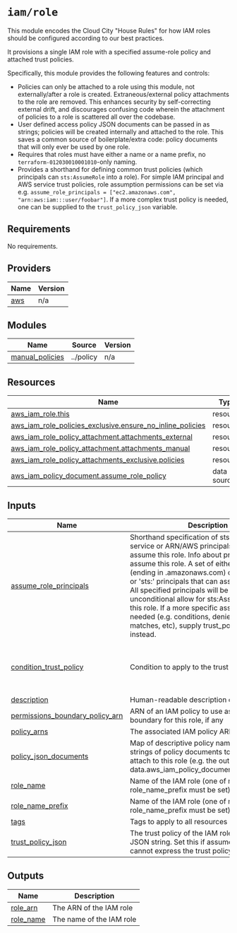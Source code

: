 # `iam/role`

This module encodes the Cloud City "House Rules" for how IAM roles should be configured according to our best practices.

It provisions a single IAM role with a specified assume-role policy and attached trust policies.

Specifically, this module provides the following features and controls:
- Policies can only be attached to a role using this module, not externally/after a role is created. Extraneous/external policy attachments to the role are removed. This enhances security by self-correcting external drift, and discourages confusing code wherein the attachment of policies to a role is scattered all over the codebase.
- User defined access policy JSON documents can be passed in as strings; policies will be created internally and attached to the role. This saves a common source of boilerplate/extra code: policy documents that will only ever be used by one role.
- Requires that roles must have either a name or a name prefix, no `terraform-012030010001010`-only naming.
- Provides a shorthand for defining common trust policies (which principals can `sts:AssumeRole` into a role). For simple IAM principal and AWS service trust policies, role assumption permissions can be set via e.g. `assume_role_principals = ["ec2.amazonaws.com", "arn:aws:iam:::user/foobar"]`. If a more complex trust policy is needed, one can be supplied to the `trust_policy_json` variable.

<!-- BEGIN_TF_DOCS -->
## Requirements

No requirements.

## Providers

| Name | Version |
|------|---------|
| <a name="provider_aws"></a> [aws](#provider\_aws) | n/a |

## Modules

| Name | Source | Version |
|------|--------|---------|
| <a name="module_manual_policies"></a> [manual\_policies](#module\_manual\_policies) | ../policy | n/a |

## Resources

| Name | Type |
|------|------|
| [aws_iam_role.this](https://registry.terraform.io/providers/hashicorp/aws/latest/docs/resources/iam_role) | resource |
| [aws_iam_role_policies_exclusive.ensure_no_inline_policies](https://registry.terraform.io/providers/hashicorp/aws/latest/docs/resources/iam_role_policies_exclusive) | resource |
| [aws_iam_role_policy_attachment.attachments_external](https://registry.terraform.io/providers/hashicorp/aws/latest/docs/resources/iam_role_policy_attachment) | resource |
| [aws_iam_role_policy_attachment.attachments_manual](https://registry.terraform.io/providers/hashicorp/aws/latest/docs/resources/iam_role_policy_attachment) | resource |
| [aws_iam_role_policy_attachments_exclusive.policies](https://registry.terraform.io/providers/hashicorp/aws/latest/docs/resources/iam_role_policy_attachments_exclusive) | resource |
| [aws_iam_policy_document.assume_role_policy](https://registry.terraform.io/providers/hashicorp/aws/latest/docs/data-sources/iam_policy_document) | data source |

## Inputs

| Name | Description | Type | Default | Required |
|------|-------------|------|---------|:--------:|
| <a name="input_assume_role_principals"></a> [assume\_role\_principals](#input\_assume\_role\_principals) | Shorthand specification of sts:AssumeRole service or ARN/AWS principals which can assume this role. Info about principals that can assume this role. A set of either service names (ending in .amazonaws.com) or ARNs of 'iam:' or 'sts:' principals that can assume this role. All specified principals will be granted unconditional allow for sts:AssumeRole into this role. If a more specific assume policy is needed (e.g. conditions, denies, string-matches, etc), supply trust\_policy\_json instead. | `set(string)` | `[]` | no |
| <a name="input_condition_trust_policy"></a> [condition\_trust\_policy](#input\_condition\_trust\_policy) | Condition to apply to the trust policy | <pre>list(object({<br/>    test     = string<br/>    variable = string<br/>    values   = list(string)<br/>  }))</pre> | `[]` | no |
| <a name="input_description"></a> [description](#input\_description) | Human-readable description of the IAM role | `string` | `""` | no |
| <a name="input_permissions_boundary_policy_arn"></a> [permissions\_boundary\_policy\_arn](#input\_permissions\_boundary\_policy\_arn) | ARN of an IAM policy to use as a permissions boundary for this role, if any | `string` | `null` | no |
| <a name="input_policy_arns"></a> [policy\_arns](#input\_policy\_arns) | The associated IAM policy ARNs to attach | `list(string)` | `[]` | no |
| <a name="input_policy_json_documents"></a> [policy\_json\_documents](#input\_policy\_json\_documents) | Map of descriptive policy name to JSON strings of policy documents to create and attach to this role (e.g. the output of data.aws\_iam\_policy\_document.whatever.json) | `map(string)` | `{}` | no |
| <a name="input_role_name"></a> [role\_name](#input\_role\_name) | Name of the IAM role (one of role\_name or role\_name\_prefix must be set) | `string` | `null` | no |
| <a name="input_role_name_prefix"></a> [role\_name\_prefix](#input\_role\_name\_prefix) | Name of the IAM role  (one of role\_name or role\_name\_prefix must be set) | `string` | `null` | no |
| <a name="input_tags"></a> [tags](#input\_tags) | Tags to apply to all resources | `map(string)` | `{}` | no |
| <a name="input_trust_policy_json"></a> [trust\_policy\_json](#input\_trust\_policy\_json) | The trust policy of the IAM role; must be a JSON string. Set this if assume\_role\_principals cannot express the trust policy needed. | `string` | `"{}"` | no |

## Outputs

| Name | Description |
|------|-------------|
| <a name="output_role_arn"></a> [role\_arn](#output\_role\_arn) | The ARN of the IAM role |
| <a name="output_role_name"></a> [role\_name](#output\_role\_name) | The name of the IAM role |
<!-- END_TF_DOCS -->